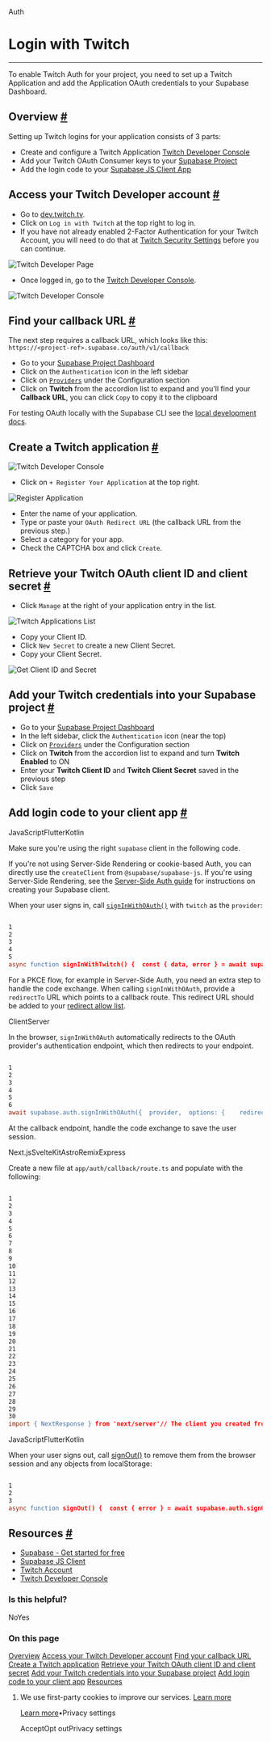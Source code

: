 Auth

# Login with Twitch

* * *

To enable Twitch Auth for your project, you need to set up a Twitch Application and add the Application OAuth credentials to your Supabase Dashboard.

## Overview [\#](https://supabase.com/docs/guides/auth/social-login/auth-twitch\#overview)

Setting up Twitch logins for your application consists of 3 parts:

- Create and configure a Twitch Application [Twitch Developer Console](https://dev.twitch.tv/console)
- Add your Twitch OAuth Consumer keys to your [Supabase Project](https://supabase.com/dashboard)
- Add the login code to your [Supabase JS Client App](https://github.com/supabase/supabase-js)

## Access your Twitch Developer account [\#](https://supabase.com/docs/guides/auth/social-login/auth-twitch\#access-your-twitch-developer-account)

- Go to [dev.twitch.tv](https://dev.twitch.tv/).
- Click on `Log in with Twitch` at the top right to log in.
- If you have not already enabled 2-Factor Authentication for your Twitch Account, you will need to do that at [Twitch Security Settings](https://www.twitch.tv/settings/security) before you can continue.

![Twitch Developer Page](https://supabase.com/docs/img/guides/auth-twitch/twitch-developer-page.png)

- Once logged in, go to the [Twitch Developer Console](https://dev.twitch.tv/console).

![Twitch Developer Console](https://supabase.com/docs/img/guides/auth-twitch/twitch-console.png)

## Find your callback URL [\#](https://supabase.com/docs/guides/auth/social-login/auth-twitch\#find-your-callback-url)

The next step requires a callback URL, which looks like this: `https://<project-ref>.supabase.co/auth/v1/callback`

- Go to your [Supabase Project Dashboard](https://supabase.com/dashboard)
- Click on the `Authentication` icon in the left sidebar
- Click on [`Providers`](https://supabase.com/dashboard/project/_/auth/providers) under the Configuration section
- Click on **Twitch** from the accordion list to expand and you'll find your **Callback URL**, you can click `Copy` to copy it to the clipboard

For testing OAuth locally with the Supabase CLI see the [local development docs](https://supabase.com/docs/guides/cli/local-development#use-auth-locally).

## Create a Twitch application [\#](https://supabase.com/docs/guides/auth/social-login/auth-twitch\#create-a-twitch-application)

![Twitch Developer Console](https://supabase.com/docs/img/guides/auth-twitch/twitch-console.png)

- Click on `+ Register Your Application` at the top right.

![Register Application](https://supabase.com/docs/img/guides/auth-twitch/twitch-register-your-application.png)

- Enter the name of your application.
- Type or paste your `OAuth Redirect URL` (the callback URL from the previous step.)
- Select a category for your app.
- Check the CAPTCHA box and click `Create`.

## Retrieve your Twitch OAuth client ID and client secret [\#](https://supabase.com/docs/guides/auth/social-login/auth-twitch\#retrieve-your-twitch-oauth-client-id-and-client-secret)

- Click `Manage` at the right of your application entry in the list.

![Twitch Applications List](https://supabase.com/docs/img/guides/auth-twitch/twitch-applications-list.png)

- Copy your Client ID.
- Click `New Secret` to create a new Client Secret.
- Copy your Client Secret.

![Get Client ID and Secret](https://supabase.com/docs/img/guides/auth-twitch/twitch-get-keys.png)

## Add your Twitch credentials into your Supabase project [\#](https://supabase.com/docs/guides/auth/social-login/auth-twitch\#add-your-twitch-credentials-into-your-supabase-project)

- Go to your [Supabase Project Dashboard](https://supabase.com/dashboard)
- In the left sidebar, click the `Authentication` icon (near the top)
- Click on [`Providers`](https://supabase.com/dashboard/project/_/auth/providers) under the Configuration section
- Click on **Twitch** from the accordion list to expand and turn **Twitch Enabled** to ON
- Enter your **Twitch Client ID** and **Twitch Client Secret** saved in the previous step
- Click `Save`

## Add login code to your client app [\#](https://supabase.com/docs/guides/auth/social-login/auth-twitch\#add-login-code-to-your-client-app)

JavaScriptFlutterKotlin

Make sure you're using the right `supabase` client in the following code.

If you're not using Server-Side Rendering or cookie-based Auth, you can directly use the `createClient` from `@supabase/supabase-js`. If you're using Server-Side Rendering, see the [Server-Side Auth guide](https://supabase.com/docs/guides/auth/server-side/creating-a-client) for instructions on creating your Supabase client.

When your user signs in, call [`signInWithOAuth()`](https://supabase.com/docs/reference/javascript/auth-signinwithoauth) with `twitch` as the `provider`:

```flex

1
2
3
4
5
async function signInWithTwitch() {  const { data, error } = await supabase.auth.signInWithOAuth({    provider: 'twitch',  })}
```

For a PKCE flow, for example in Server-Side Auth, you need an extra step to handle the code exchange. When calling `signInWithOAuth`, provide a `redirectTo` URL which points to a callback route. This redirect URL should be added to your [redirect allow list](https://supabase.com/docs/guides/auth/redirect-urls).

ClientServer

In the browser, `signInWithOAuth` automatically redirects to the OAuth provider's authentication endpoint, which then redirects to your endpoint.

```flex

1
2
3
4
5
6
await supabase.auth.signInWithOAuth({  provider,  options: {    redirectTo: `http://example.com/auth/callback`,  },})
```

At the callback endpoint, handle the code exchange to save the user session.

Next.jsSvelteKitAstroRemixExpress

Create a new file at `app/auth/callback/route.ts` and populate with the following:

```flex

1
2
3
4
5
6
7
8
9
10
11
12
13
14
15
16
17
18
19
20
21
22
23
24
25
26
27
28
29
30
import { NextResponse } from 'next/server'// The client you created from the Server-Side Auth instructionsimport { createClient } from '@/utils/supabase/server'export async function GET(request: Request) {  const { searchParams, origin } = new URL(request.url)  const code = searchParams.get('code')  // if "next" is in param, use it as the redirect URL  const next = searchParams.get('next') ?? '/'  if (code) {    const supabase = await createClient()    const { error } = await supabase.auth.exchangeCodeForSession(code)    if (!error) {      const forwardedHost = request.headers.get('x-forwarded-host') // original origin before load balancer      const isLocalEnv = process.env.NODE_ENV === 'development'      if (isLocalEnv) {        // we can be sure that there is no load balancer in between, so no need to watch for X-Forwarded-Host        return NextResponse.redirect(`${origin}${next}`)      } else if (forwardedHost) {        return NextResponse.redirect(`https://${forwardedHost}${next}`)      } else {        return NextResponse.redirect(`${origin}${next}`)      }    }  }  // return the user to an error page with instructions  return NextResponse.redirect(`${origin}/auth/auth-code-error`)}
```

JavaScriptFlutterKotlin

When your user signs out, call [signOut()](https://supabase.com/docs/reference/javascript/auth-signout) to remove them from the browser session and any objects from localStorage:

```flex

1
2
3
async function signOut() {  const { error } = await supabase.auth.signOut()}
```

## Resources [\#](https://supabase.com/docs/guides/auth/social-login/auth-twitch\#resources)

- [Supabase - Get started for free](https://supabase.com/)
- [Supabase JS Client](https://github.com/supabase/supabase-js)
- [Twitch Account](https://twitch.tv/)
- [Twitch Developer Console](https://dev.twitch.tv/console)

### Is this helpful?

NoYes

### On this page

[Overview](https://supabase.com/docs/guides/auth/social-login/auth-twitch#overview) [Access your Twitch Developer account](https://supabase.com/docs/guides/auth/social-login/auth-twitch#access-your-twitch-developer-account) [Find your callback URL](https://supabase.com/docs/guides/auth/social-login/auth-twitch#find-your-callback-url) [Create a Twitch application](https://supabase.com/docs/guides/auth/social-login/auth-twitch#create-a-twitch-application) [Retrieve your Twitch OAuth client ID and client secret](https://supabase.com/docs/guides/auth/social-login/auth-twitch#retrieve-your-twitch-oauth-client-id-and-client-secret) [Add your Twitch credentials into your Supabase project](https://supabase.com/docs/guides/auth/social-login/auth-twitch#add-your-twitch-credentials-into-your-supabase-project) [Add login code to your client app](https://supabase.com/docs/guides/auth/social-login/auth-twitch#add-login-code-to-your-client-app) [Resources](https://supabase.com/docs/guides/auth/social-login/auth-twitch#resources)

1. We use first-party cookies to improve our services. [Learn more](https://supabase.com/privacy#8-cookies-and-similar-technologies-used-on-our-european-services)



   [Learn more](https://supabase.com/privacy#8-cookies-and-similar-technologies-used-on-our-european-services)•Privacy settings





   AcceptOpt outPrivacy settings